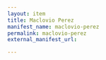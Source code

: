 ```yaml
---
layout: item
title: Maclovio Perez
manifest_name: maclovio-perez
permalink: maclovio-perez
external_manifest_url: 

---
```

<!-- Add an essay or interpretive material below this line,
using HTML or markdown.  Do not modify this file above this line -->

